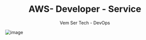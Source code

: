 <h1 align="center">  AWS- Developer - Service </h1>

<p align="center">
  Vem Ser Tech - DevOps
</p>

![image](https://github.com/rxaviersantos/aws-developer-service/assets/85380530/218020ff-8928-4e13-976e-57e96b3c7dc8)
